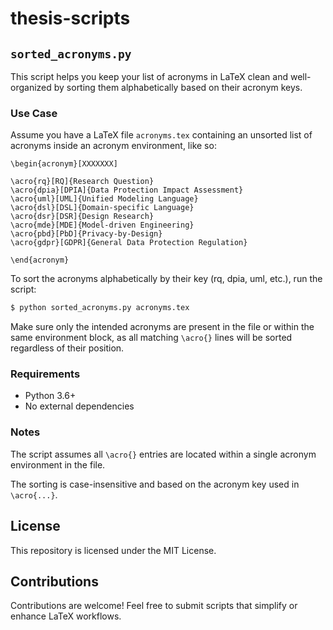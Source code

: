 # thesis-scripts

## `sorted_acronyms.py`
This script helps you keep your list of acronyms in LaTeX clean and well-organized by sorting them alphabetically based on their acronym keys.

### Use Case
Assume you have a LaTeX file `acronyms.tex` containing an unsorted list of acronyms inside an acronym environment, like so:

```TeX
\begin{acronym}[XXXXXXX]

\acro{rq}[RQ]{Research Question}
\acro{dpia}[DPIA]{Data Protection Impact Assessment}
\acro{uml}[UML]{Unified Modeling Language}
\acro{dsl}[DSL]{Domain-specific Language}
\acro{dsr}[DSR]{Design Research}
\acro{mde}[MDE]{Model-driven Engineering}
\acro{pbd}[PbD]{Privacy-by-Design}
\acro{gdpr}[GDPR]{General Data Protection Regulation}

\end{acronym}
```

To sort the acronyms alphabetically by their key (rq, dpia, uml, etc.), run the script:

```bash
$ python sorted_acronyms.py acronyms.tex
```
Make sure only the intended acronyms are present in the file or within the same environment block, as all matching `\acro{}` lines will be sorted regardless of their position.

### Requirements
- Python 3.6+
- No external dependencies

### Notes
The script assumes all `\acro{}` entries are located within a single acronym environment in the file.

The sorting is case-insensitive and based on the acronym key used in `\acro{...}`.

## License
This repository is licensed under the MIT License.

## Contributions
Contributions are welcome! Feel free to submit scripts that simplify or enhance LaTeX workflows.

